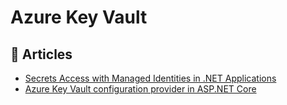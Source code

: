 # Azure Key Vault

## 📕 Articles
- [Secrets Access with Managed Identities in .NET Applications](https://auth0.com/blog/secrets-access-managed-identities-dotnet/)
- [Azure Key Vault configuration provider in ASP.NET Core](https://docs.microsoft.com/en-us/aspnet/core/security/key-vault-configuration?view=aspnetcore-5.0)